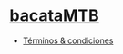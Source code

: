 # [bacataMTB](https://bacatamtb.github.io/bacatMTB.github.io/)
- [Términos & condiciones](https://bacatamtb.github.io/bacatMTB.github.io/terms-of-service-agreement)
